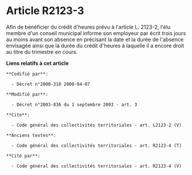 # Article R2123-3

Afin de bénéficier du crédit d'heures prévu à l'article L. 2123-2, l'élu membre d'un conseil municipal informe son employeur
par écrit trois jours au moins avant son absence en précisant la date et la durée de l'absence envisagée ainsi que la durée
du crédit d'heures à laquelle il a encore droit au titre du trimestre en cours.

**Liens relatifs à cet article**

	**Codifié par**:

	  - Décret n°2000-318 2000-04-07

	**Modifié par**:

	  - Décret n°2003-836 du 1 septembre 2003 - art. 3

	**Cite**:

	  - Code général des collectivités territoriales - art. L2123-2 (V)

	**Anciens textes**:

	  - Code général des collectivités territoriales - art. R2123-4 (T)

	**Cité par**:

	  - Code général des collectivités territoriales - art. R2123-4 (V)
